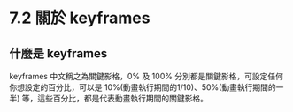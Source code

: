 # 7.2 關於 keyframes

## 什麼是 keyframes

keyframes 中文稱之為關鍵影格，0% 及 100% 分別都是關鍵影格，可設定任何你想設定的百分比，可以是 10%(動畫執行期間的1/10)、50%(動畫執行期間的一半) 等，這些百分比，都是代表動畫執行期間的關鍵影格。



